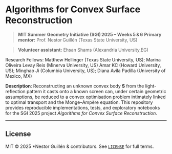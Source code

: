 # Algorithms for Convex Surface Reconstruction

> **MIT Summer Geometry Initiative (SGI) 2025 – Weeks 5 & 6**
> **Primary mentor:** Prof. Nestor Guillén (Texas State University, US)

> **Volunteer assistant:** Ehsan Shams (Alexandria University,EG)

Research Fellows: Matthew Hellinger (Texas State University, US); Marina Oliveira Levay Reis (Minerva University, US)
Amar KC (Howard University, US); Minghao Ji (Columbia University, US); Diana Avila Padilla (University of Mexico, MX)

**Description**: Reconstructing an unknown convex body **S** from the light-reflection pattern it casts onto a known screen can, under certain geometric assumptions, be reduced to a convex optimisation problem intimately linked to optimal transport and the Monge–Ampère equation.
This repository provides reproducible implementations, tests, and exploratory notebooks for the SGI 2025 project *Algorithms for Convex Surface Reconstruction*.

---


## License <a id="license"></a>

MIT © 2025 *Nestor Guillén & contributors.
See [`LICENSE`](LICENSE) for full terms.
